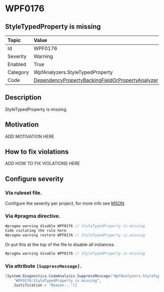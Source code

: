 # WPF0176
## StyleTypedProperty is missing

| Topic    | Value
| :--      | :--
| Id       | WPF0176
| Severity | Warning
| Enabled  | True
| Category | WpfAnalyzers.StyleTypedProperty
| Code     | [DependencyPropertyBackingFieldOrPropertyAnalyzer](https://github.com/DotNetAnalyzers/WpfAnalyzers/blob/master/WpfAnalyzers/Analyzers/DependencyPropertyBackingFieldOrPropertyAnalyzer.cs)


## Description

StyleTypedProperty is missing.

## Motivation

ADD MOTIVATION HERE

## How to fix violations

ADD HOW TO FIX VIOLATIONS HERE

<!-- start generated config severity -->
## Configure severity

### Via ruleset file.

Configure the severity per project, for more info see [MSDN](https://msdn.microsoft.com/en-us/library/dd264949.aspx).

### Via #pragma directive.
```C#
#pragma warning disable WPF0176 // StyleTypedProperty is missing
Code violating the rule here
#pragma warning restore WPF0176 // StyleTypedProperty is missing
```

Or put this at the top of the file to disable all instances.
```C#
#pragma warning disable WPF0176 // StyleTypedProperty is missing
```

### Via attribute `[SuppressMessage]`.

```C#
[System.Diagnostics.CodeAnalysis.SuppressMessage("WpfAnalyzers.StyleTypedProperty", 
    "WPF0176:StyleTypedProperty is missing", 
    Justification = "Reason...")]
```
<!-- end generated config severity -->